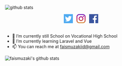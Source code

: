 ![github stats](https://github-readme-stats.vercel.app/api?username=faismuzaki&show_icons=true)
<p align='center'>
   <a href="https://twitter.com/faismuzaki"><img height="30" src="https://raw.githubusercontent.com/faismuzaki/faismuzaki/main/twitter.png"></a>&nbsp;&nbsp;
   <a href="https://instagram.com/faizmuzaki_"><img height="30" src="https://raw.githubusercontent.com/faismuzaki/faismuzaki/main/instagram.jpg"></a>&nbsp;&nbsp;
   <a href="https://www.facebook.com/faismuzakibj"><img height="30" src="https://raw.githubusercontent.com/faismuzaki/faismuzaki/main/facebook.png"></a>
   <br/><br/>
   </p>

- 🔭 I’m currently still School on Vocational High School
- 🌱 I’m currently learning Laravel and Vue
- 📫 You can reach me at faismuzakiid@gmail.com

<img align="center" src="https://github-readme-stats.vercel.app/api/top-langs/?username=faismuzaki&theme=vue" alt="faismuzaki's github stats"/>
   </a>

